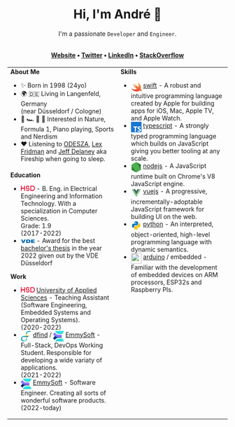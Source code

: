 <h1 align="center">Hi, I'm André 👋</h1>
<p align="center"><span>I'm a passionate <code>Developer</code> and <code>Engineer</code>.</span></p>
<h4 align="center" style="margin-top: 32px">
   <a href="https://kuhlti.me">Website</a>
   &bull;
   <a href="https://twitter.com/KuhlTime">Twitter</a>
   &bull;
   <a href="https://linkedin.com/in/KuhlTime">LinkedIn</a>
   &bull;
   <a href="https://stackoverflow.com/users/story/4179020">StackOverflow</a>
</h4>
<table>
   <tr>
      <td valign="top" width="50%">
         <b>About Me</b>
         <ul>
            <li>
               ✨ Born in 1998 (24yo)
            </li>
            <li>
               🌍 🇩🇪 Living in Langenfeld, Germany<br>(near Düsseldorf / Cologne)
            </li>
            <li>
               🌳 🏎 🎹 🍳 Interested in Nature, Formula 1, Piano playing, Sports and Nerdism
            </li>
            <li>
               ❤️ Listening to <a href="https://www.youtube.com/watch?v=Z9XwSGS-A6I">ODESZA</a>, <a href="https://open.spotify.com/show/2MAi0BvDc6GTFvKFPXnkCL">Lex Fridman</a> and <a href="https://www.youtube.com/c/fireship">Jeff Delaney</a> aka Fireship when going to sleep.
            </li>
         </ul>
      </td>
      <td valign="top" width="50%" rowspan="2">
         <b>Skills</b>
         <ul>
            <li>
               <img src="assets/swift.svg" width="24" height="24" align="top">
               <a href="https://apple.com/swift/" target="_blank">swift</a> - A robust and intuitive programming language created by Apple for building apps for iOS, Mac, Apple TV, and Apple Watch.
            </li>
            <li>
               <img src="assets/typescript.svg" width="24" height="24" align="top">
               <a href="https://typescriptlang.org/" target="_blank">typescript</a> - A strongly typed programming language which builds on JavaScript giving you better tooling at any scale.
            </li>
            <li>
               <img src="assets/node.svg" width="24" height="24" align="top">
               <a href="https://nodejs.org" target="_blank">nodejs</a> - A JavaScript runtime built on Chrome's V8 JavaScript engine.
            </li>
            <li>
               <img src="assets/vue.svg" width="24" height="24" align="top">
               <a href="https://github.com/vuejs" target="_blank">vuejs</a> - A progressive, incrementally-adoptable JavaScript framework for building UI on the web. 
            </li>
            <li>
               <img src="assets/python.svg" width="24" height="24" align="top">
               <a href="https://python.org/" target="_blank">python</a> - An interpreted, object-oriented, high-level programming language with dynamic semantics.
            </li>
            <li>
               <img src="https://avatars.githubusercontent.com/u/379109?s=200&v=4" width="24" height="24" align="top">
               <a href="https://arduino.org/" target="_blank">arduino</a> / embedded - Familiar with the development of embedded devices on ARM processors, ESP32s and Raspberry PIs.
            </li>
         </ul>
      </td>
   </tr>
   <tr>
      <td valign="top" width="50%">
         <b>Education</b>
         <ul>
            <li>
               <a href="https://hs-duesseldorf.de" target="_blank"><img src="assets/hsd.svg" width="32" align="vertical-align:middle"></a>
               - B. Eng. in Electrical Engineering and Information Technology. With a specialization in Computer Sciences.<br>Grade: 1.9<br>(2017-2022)
            </li>
            <li>
               <a href="https://www.vde-duesseldorf.de/du-de" target="_blank"><img src="assets/vde.svg" width="32" align="vertical-align:middle"></a>
               - Award for the best <a href="https://github.com/KuhlTime/bachelors-thesis">bachelor's thesis</a> in the year 2022 given out by the VDE Düsseldorf
            </li>
         </ul>
         <b>Work</b>
         <ul>
            <li>
               <a href="https://hs-duesseldorf.de" target="_blank"><img src="assets/hsd.svg" width="32" align="vertical-align:middle"></a>
               <a href="https://hs-duesseldorf.de" target="_blank">University of Applied Sciences</a>
               <span>- Teaching Assistant (Software Engineering, Embedded Systems and Operating Systems).<br>(2020-2022)</span>
            </li>
            <li>
               <img src="assets/dfind.png" width="24" height="24" align="top">
               <a href="https://dfind.com" target="_blank">dfind</a> / 
               <img src="assets/emmysoft.svg" width="24" height="24" align="top">
               <a href="https://emmysoft.com" target="_blank">EmmySoft</a>
               <span>- Full-Stack, DevOps Working Student. Responsible for developing a wide variaty of applications. <br> (2021-2022)</span>
            </li>
            <li>
               <img src="assets/emmysoft.svg" width="24" height="24" align="top">
               <a href="https://emmysoft.com" target="_blank">EmmySoft</a>
               <span>- Software Engineer. Creating all sorts of wonderful software products. <br> (2022-today)</span>
            </li>
         </ul>
      </td>
   </tr>
</table>
